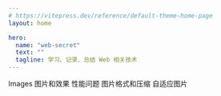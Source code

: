```yaml
---
# https://vitepress.dev/reference/default-theme-home-page
layout: home

hero:
  name: "web-secret"
  text: ""
  tagline: 学习、记录、总结 Web 相关技术
---
```

<script setup>
import { ref } from 'vue'
const rowWrapVal = ref(true)
</script>

<!-- Images -->
<a-divider orientation="left">Images</a-divider>
<a-row justify="start">
  <a-button href="/Docs/Images/图片和效果">图片和效果</a-button>
  <a-button href="/Docs/Images/性能问题">性能问题</a-button>
  <a-button href="/Docs/Images/图片格式和压缩">图片格式和压缩</a-button>
  <a-button href="/Docs/Images/自适应图片">自适应图片</a-button>
</a-row>
